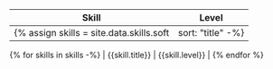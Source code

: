 | Skill | Level |
| ---- | ---- |
{% assign skills = site.data.skills.soft | sort: "title" -%}
{% for skills in skills -%}
| {{skill.title}} | {{skill.level}} |
{% endfor %}